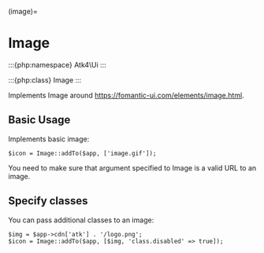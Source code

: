 (image)=

# Image

:::{php:namespace} Atk4\Ui
:::

:::{php:class} Image
:::

Implements Image around https://fomantic-ui.com/elements/image.html.

## Basic Usage

Implements basic image:

```
$icon = Image::addTo($app, ['image.gif']);
```

You need to make sure that argument specified to Image is a valid URL to an image.

## Specify classes

You can pass additional classes to an image:

```
$img = $app->cdn['atk'] . '/logo.png';
$icon = Image::addTo($app, [$img, 'class.disabled' => true]);
```
